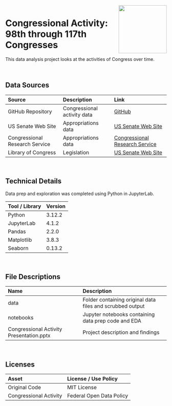 <img align="right" height="150" src="https://user-images.githubusercontent.com/107127279/233161463-b4e5627d-1258-4050-80d2-d83a2abd50e7.png">

# Congressional Activity: 98th through 117th Congresses
This data analysis project looks at the activities of Congress over time.

</br> 

## Data Sources

| Source                          | Description                               | Link                                                                    |
| :------------------------------ | :---------------------------------------- | :---------------------------------------------------------------------- |
| GitHub Repository               | Congressional activity data               | [GitHub](https://github.com/tamimcm416/congressional_data_scrape)       |
| US Senate Web Site              | Appropriations data                       | [US Senate Web Site](https://www.senate.gov/)                           |
| Congressional Research Service  | Appropriations data                       | [Congressional Research Service](https://www.crsreports.congress.gov/)  |
| Library of Congress             | Legislation                               | [US Senate Web Site](https://www.senate.gov/)                           |




</br> 

## Technical Details
Data prep and exploration was completed using Python in JupyterLab. </br> 


| Tool / Library  | Version |
| :-------------  | :------ |
| Python          | 3.12.2  |
| JupyterLab      | 4.1.2   |
| Pandas          | 2.2.0   |
| Matplotlib      | 3.8.3   |
| Seaborn         | 0.13.2  |


</br> 

## File Descriptions

| Name                                       | Description                                                                    |
| :----------------------------------------- | :----------------------------------------------------------------------------- |
| data                                       | Folder containing original data files and scrubbed output                      |
| notebooks                                  | Jupyter notebooks containing data prep code and EDA                            |
| Congressional Activity Presentation.pptx   | Project description and findings                                               |


</br>

## Licenses

| Asset                                    | License / Use Policy         |
| :--------------------------------------- | :--------------------------- |
| Original Code                            | MIT License                  |
| Congressional Activity                   | Federal Open Data Policy     |
